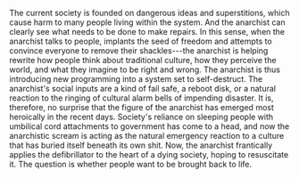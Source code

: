 The current society is founded on dangerous ideas and superstitions, which cause harm to many people living within the system. And the anarchist can clearly see what needs to be done to make repairs. In this sense, when the anarchist talks to people, implants the seed of freedom and attempts to convince everyone to remove their shackles---the anarchist is helping rewrite how people think about traditional culture, how they perceive the world, and what they imagine to be right and wrong.
The anarchist is thus introducing new programming into a system set to self-destruct. The anarchist's social inputs are a kind of fail safe, a reboot disk, or a natural reaction to the ringing of cultural alarm bells of impending disaster. It is, therefore, no surprise that the figure of the anarchist has emerged most heroically in the recent days. Society's reliance on sleeping people with umbilical cord attachments to government has come to a head, and now the anarchistic scream is acting as the natural emergency reaction to a culture that has buried itself beneath its own shit.
Now, the anarchist frantically applies the defibrillator to the heart of a dying society, hoping to resuscitate it. The question is whether people want to be brought back to life.
